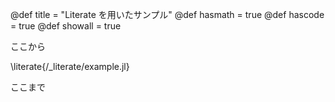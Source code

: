 @def title = "Literate を用いたサンプル"
@def hasmath = true
@def hascode = true
@def showall = true

ここから

\literate{/_literate/example.jl}

ここまで

